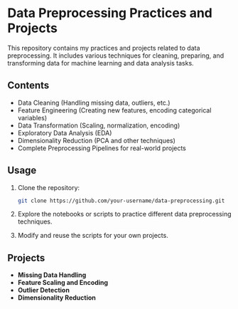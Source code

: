# Data Preprocessing Practices and Projects

This repository contains my practices and projects related to data preprocessing. It includes various techniques for cleaning, preparing, and transforming data for machine learning and data analysis tasks.

## Contents

- Data Cleaning (Handling missing data, outliers, etc.)
- Feature Engineering (Creating new features, encoding categorical variables)
- Data Transformation (Scaling, normalization, encoding)
- Exploratory Data Analysis (EDA)
- Dimensionality Reduction (PCA and other techniques)
- Complete Preprocessing Pipelines for real-world projects


## Usage

1. Clone the repository:
   ```bash
   git clone https://github.com/your-username/data-preprocessing.git
   ```

2. Explore the notebooks or scripts to practice different data preprocessing techniques.

3. Modify and reuse the scripts for your own projects.

## Projects

- **Missing Data Handling**
- **Feature Scaling and Encoding**
- **Outlier Detection**
- **Dimensionality Reduction**


